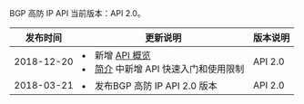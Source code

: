 BGP 高防 IP API 当前版本：API 2.0。

| 发布时间   | 更新说明                                                     | 版本说明 |
| ---------- | ------------------------------------------------------------ | -------- |
| 2018-12-20 |<li> 新增 [API 概览](https://cloud.tencent.com/document/product/1014/31130)</li><li>[简介](https://cloud.tencent.com/document/product/1014/31129) 中新增 API 快速入门和使用限制</li> | API 2.0  |
| 2018-03-21 |<li> 发布BGP 高防 IP API 2.0 版本                  | API 2.0  |

